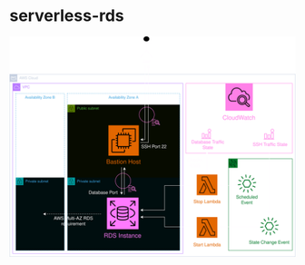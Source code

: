 # serverless-rds

![alt text](https://github.com/kfc-manager/serverless-rds/blob/main/assets/serverless-rds.png?raw=true)
